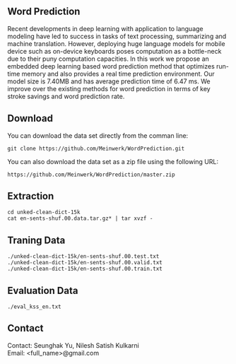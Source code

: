 ## Word Prediction

Recent developments in deep learning with application to language modeling have led to success in tasks of text processing, summarizing and machine translation. 
However, deploying huge language models for mobile device such as on-device keyboards poses computation as a bottle-neck due to their puny computation capacities. 
In this work we propose an embedded deep learning based word prediction method that optimizes run-time memory and also provides a real time prediction environment. Our model size is 7.40MB and has average prediction time of 6.47 ms. We improve over the existing methods for word prediction in terms of key stroke savings and word prediction rate.

## Download

You can download the data set directly from the comman line:
```
git clone https://github.com/Meinwerk/WordPrediction.git
```

You can also download the data set as a zip file using the following URL:
```
https://github.com/Meinwerk/WordPrediction/master.zip 
```

## Extraction
```
cd unked-clean-dict-15k
cat en-sents-shuf.00.data.tar.gz* | tar xvzf -
```

## Traning Data
```
./unked-clean-dict-15k/en-sents-shuf.00.test.txt
./unked-clean-dict-15k/en-sents-shuf.00.valid.txt
./unked-clean-dict-15k/en-sents-shuf.00.train.txt
```

## Evaluation Data
```
./eval_kss_en.txt
```

## Contact

Contact: Seunghak Yu, Nilesh Satish Kulkarni <br> Email: <full_name>@gmail.com

